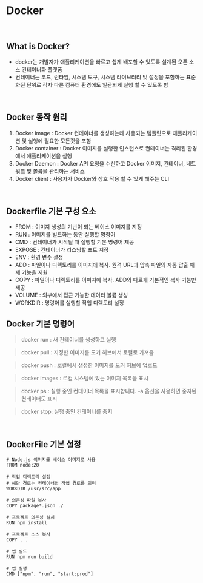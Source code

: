 # Docker 

<br />

## What is Docker?
- docker는 개발자가 애플리케이션을 빠르고 쉽게 배포할 수 있도록 설계된 오픈 소스 컨테이너화 플랫폼
- 컨테이너는 코드, 런타임, 시스템 도구, 시스템 라이브러리 및 설정을 포함하는 표준화된 단위로 각자 다른 컴퓨터 환경에도 일관되게 실행 할 수 있도록 함

<br />

## Docker 동작 원리
1. Docker image : Docker 컨테이너를 생성하는데 사용되는 템플릿으로 애플리케이션 및 실행에 필요한 모든것을 포함
2. Docker container : Docker 이미지를 실행한 인스턴스로 컨테이너는 격리된 환경에서 애플리케이션을 실행
3. Docker Daemon : Docker API 요청을 수신하고 Docker 이미지, 컨테이너, 네트워크 및 볼륨을 관리하는 서비스 
4. Docker client : 사용자가 Docker와 상호 작용 할 수 있게 해주는 CLI

<br />

## Dockerfile 기본 구성 요소

- FROM : 이미지 생성의 기반이 되는 베이스 이미지를 지정
- RUN : 이미지를 빌드하는 동안 실행할 명령어
- CMD : 컨테이너가 시작될 때 실행할 기본 명령어 제공
- EXPOSE : 컨테이너가 리스닝할 포트 지정
- ENV : 환경 변수 설정
- ADD : 파일이나 디렉토리를 이미지에 복사. 원격 URL과 압축 파일의 자동 압출 해제 기능을 지원
- COPY : 파일이나 디렉토리를 이미지에 복사. ADD와 다르게 기본적인 복사 기능만 제공
- VOLUME : 외부에서 접근 가능한 데이터 볼륨 생성
- WORKDIR : 명렁어를 실행할 작업 디렉토리 설정

## Docker 기본 명령어


> docker run : 새 컨테이너를 생성하고 실행

> docker pull : 지정한 이미지를 도커 허브에서 로컬로 가져옴

> docker push : 로컬에서 생성한 이미지를 도커 허브에 업로드

> docker images : 로컬 시스템에 있는 이미지 목록을 표시

> docker ps : 실행 중인 컨테이너 목록을 표시합니다. -a 옵션을 사용하면 중지된 컨테이너도 표시

> docker stop: 실행 중인 컨테이너를 중지

<br />

## DockerFile 기본 설정

```
# Node.js 이미지를 베이스 이미지로 사용
FROM node:20

# 작업 디렉토리 설정
# 해당 경로는 컨테이너의 작업 경로를 의미
WORKDIR /usr/src/app

# 의존성 파일 복사
COPY package*.json ./

# 프로젝트 의존성 설치
RUN npm install

# 프로젝트 소스 복사
COPY . .

# 앱 빌드
RUN npm run build

# 앱 실행
CMD ["npm", "run", "start:prod"]

```